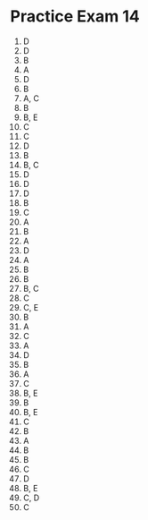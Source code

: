 # Practice Exam 14

1. D
2. D
3. B
4. A
5. D
6. B
7. A, C
8. B
9. B, E
10. C
11. C
12. D
13. B
14. B, C
15. D
16. D
17. D
18. B
19. C
20. A
21. B
22. A
23. D
24. A
25. B
26. B
27. B, C
28. C
29. C, E
30. B
31. A
32. C
33. A
34. D
35. B
36. A
37. C
38. B, E
39. B
40. B, E
41. C
42. B
43. A
44. B
45. B
46. C
47. D
48. B, E
49. C, D
50. C
